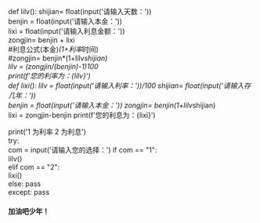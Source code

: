 def lilv():
    shijian= float(input('请输入天数：'))    
    benjin = float(input('请输入本金：'))    
    lixi   = float(input('请输入利息金额：'))    
    zongjin= benjin + lixi    
    #利息公式(本金)*(1+利率*时间)   
#zongjin= benjin*(1+lilv*shijian)   
    lilv = (zongjin/(benjin)-1)*100   
    print(f'您的利率为：{lilv}')  
def lixi(): 
    lilv   = float(input('请输入利率：'))/100 
    shijian= float(input('请输入存几年：'))  
    benjin = float(input('请输入本金：')) 
    zongjin= benjin*(1+lilv*shijian)  
    lixi = zongjin-benjin 
    print(f'您的利息为：{lixi}')  
  
print('1 为利率 2 为利息')  
try:  
    com = input('请输入您的选择：') 
    if com == "1":  
        lilv()  
    elif com == "2":  
        lixi()  
    else: 
        pass  
except: 
    pass  
    
#### 加油吧少年！
